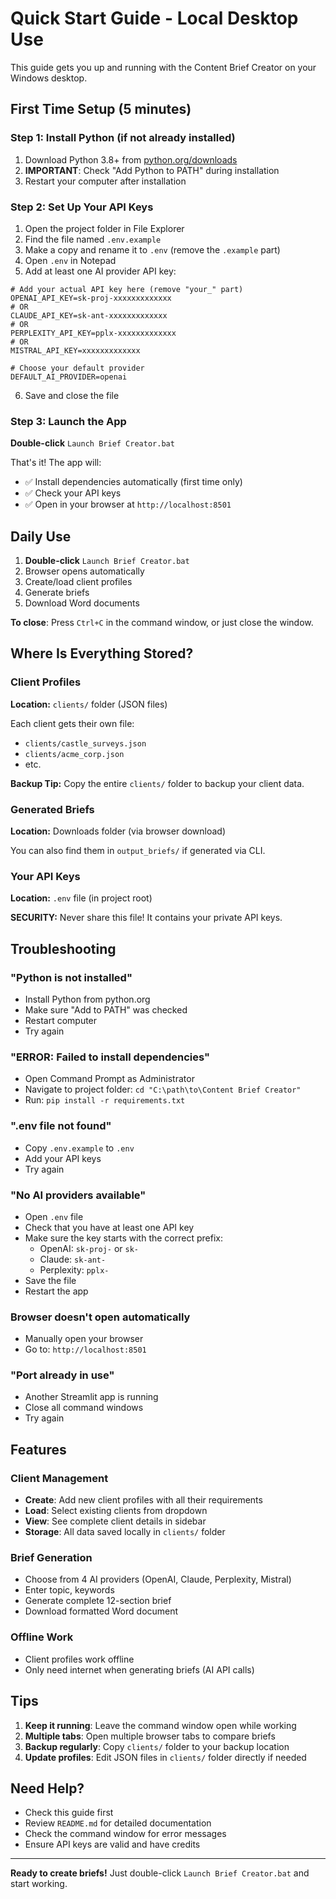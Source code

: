 # Quick Start Guide - Local Desktop Use

This guide gets you up and running with the Content Brief Creator on your Windows desktop.

## First Time Setup (5 minutes)

### Step 1: Install Python (if not already installed)

1. Download Python 3.8+ from [python.org/downloads](https://www.python.org/downloads/)
2. **IMPORTANT**: Check "Add Python to PATH" during installation
3. Restart your computer after installation

### Step 2: Set Up Your API Keys

1. Open the project folder in File Explorer
2. Find the file named `.env.example`
3. Make a copy and rename it to `.env` (remove the `.example` part)
4. Open `.env` in Notepad
5. Add at least one AI provider API key:

```
# Add your actual API key here (remove "your_" part)
OPENAI_API_KEY=sk-proj-xxxxxxxxxxxxx
# OR
CLAUDE_API_KEY=sk-ant-xxxxxxxxxxxxx
# OR
PERPLEXITY_API_KEY=pplx-xxxxxxxxxxxxx
# OR
MISTRAL_API_KEY=xxxxxxxxxxxxx

# Choose your default provider
DEFAULT_AI_PROVIDER=openai
```

6. Save and close the file

### Step 3: Launch the App

**Double-click** `Launch Brief Creator.bat`

That's it! The app will:
- ✅ Install dependencies automatically (first time only)
- ✅ Check your API keys
- ✅ Open in your browser at `http://localhost:8501`

## Daily Use

1. **Double-click** `Launch Brief Creator.bat`
2. Browser opens automatically
3. Create/load client profiles
4. Generate briefs
5. Download Word documents

**To close**: Press `Ctrl+C` in the command window, or just close the window.

## Where Is Everything Stored?

### Client Profiles
**Location:** `clients/` folder (JSON files)

Each client gets their own file:
- `clients/castle_surveys.json`
- `clients/acme_corp.json`
- etc.

**Backup Tip:** Copy the entire `clients/` folder to backup your client data.

### Generated Briefs
**Location:** Downloads folder (via browser download)

You can also find them in `output_briefs/` if generated via CLI.

### Your API Keys
**Location:** `.env` file (in project root)

**SECURITY:** Never share this file! It contains your private API keys.

## Troubleshooting

### "Python is not installed"
- Install Python from python.org
- Make sure "Add to PATH" was checked
- Restart computer
- Try again

### "ERROR: Failed to install dependencies"
- Open Command Prompt as Administrator
- Navigate to project folder: `cd "C:\path\to\Content Brief Creator"`
- Run: `pip install -r requirements.txt`

### ".env file not found"
- Copy `.env.example` to `.env`
- Add your API keys
- Try again

### "No AI providers available"
- Open `.env` file
- Check that you have at least one API key
- Make sure the key starts with the correct prefix:
  - OpenAI: `sk-proj-` or `sk-`
  - Claude: `sk-ant-`
  - Perplexity: `pplx-`
- Save the file
- Restart the app

### Browser doesn't open automatically
- Manually open your browser
- Go to: `http://localhost:8501`

### "Port already in use"
- Another Streamlit app is running
- Close all command windows
- Try again

## Features

### Client Management
- **Create**: Add new client profiles with all their requirements
- **Load**: Select existing clients from dropdown
- **View**: See complete client details in sidebar
- **Storage**: All data saved locally in `clients/` folder

### Brief Generation
- Choose from 4 AI providers (OpenAI, Claude, Perplexity, Mistral)
- Enter topic, keywords
- Generate complete 12-section brief
- Download formatted Word document

### Offline Work
- Client profiles work offline
- Only need internet when generating briefs (AI API calls)

## Tips

1. **Keep it running**: Leave the command window open while working
2. **Multiple tabs**: Open multiple browser tabs to compare briefs
3. **Backup regularly**: Copy `clients/` folder to your backup location
4. **Update profiles**: Edit JSON files in `clients/` folder directly if needed

## Need Help?

- Check this guide first
- Review `README.md` for detailed documentation
- Check the command window for error messages
- Ensure API keys are valid and have credits

---

**Ready to create briefs!** Just double-click `Launch Brief Creator.bat` and start working.
